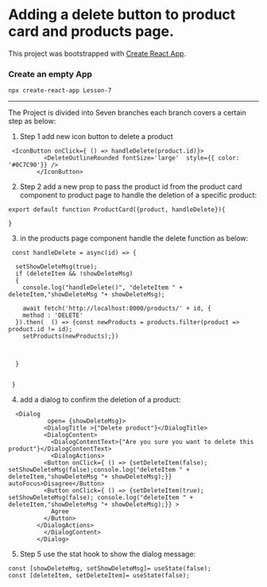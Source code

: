 # Adding a delete button to product card and products page. 

This project was bootstrapped with [Create React App](https://github.com/facebook/create-react-app).
### Create an empty App
`npx create-react-app Lesson-7`

------------


The Project is divided into Seven branches each branch covers a certain step as below:
1.  Step 1 add new icon button to delete a product
```
 <IconButton onClick={ () => handleDelete(product.id)}> 
          <DeleteOutlineRounded fontSize='large'  style={{ color: '#0C7C90'}} />
        </IconButton>
```
2.  Step 2  add a new prop to pass the product id from the product card component to product page to handle the deletion of a specific product:
````
export default function ProductCard({product, handleDelete}){

}
````
3.  in the products page component handle the delete function as below:
```
 const handleDelete = async(id) => {

  setShowDeleteMsg(true);
  if (deleteItem && !showDeleteMsg)
  {
    console.log("handleDelete()", "deleteItem " + deleteItem,"showDeleteMsg "+ showDeleteMsg);

    await fetch('http://localhost:8000/products/' + id, {
    method : 'DELETE'
  }).then(  () => {const newProducts = products.filter(product => product.id != id);
    setProducts(newProducts);})
   
  

  }
  

 }
```
4.  add a dialog to confirm the deletion of a product:
```
  <Dialog
           open= {showDeleteMsg}>
          <DialogTitle >{"Delete product"}</DialogTitle>
          <DialogContent>
            <DialogContentText>{"Are you sure you want to delete this product"}</DialogContentText>
            <DialogActions>
          <Button onClick={ () => {setDeleteItem(false); setShowDeleteMsg(false);console.log("deleteItem " + deleteItem,"showDeleteMsg "+ showDeleteMsg);}} autoFocus>Disagree</Button>
          <Button onClick={ () => {setDeleteItem(true); setShowDeleteMsg(false); console.log("deleteItem " + deleteItem,"showDeleteMsg "+ showDeleteMsg);}} >
            Agree
          </Button>
        </DialogActions>
          </DialogContent>
        </Dialog>
```
5.  Step 5 use the stat hook to show the dialog message:
```
const [showDeleteMsg, setShowDeleteMsg]= useState(false);
const [deleteItem, setDeleteItem]= useState(false);
```
